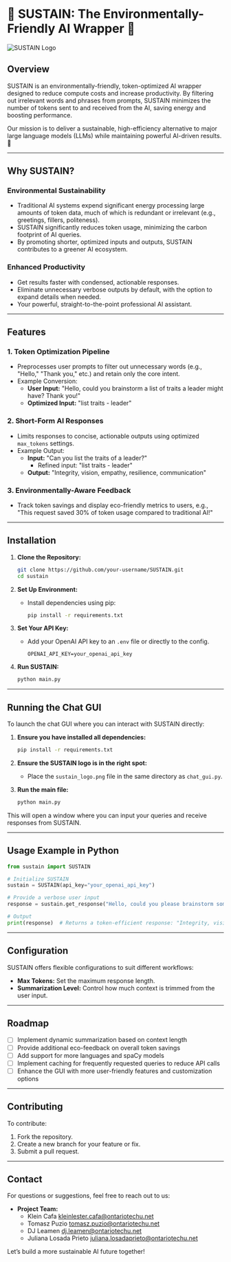 # 🌱 SUSTAIN: The Environmentally-Friendly AI Wrapper 🌱
![SUSTAIN Logo](https://github.com/user-attachments/assets/bbb7337a-dcd5-4dd6-bded-3a264c41af46)

## Overview
SUSTAIN is an environmentally-friendly, token-optimized AI wrapper designed to reduce compute costs and increase productivity. By filtering out irrelevant words and phrases from prompts, SUSTAIN minimizes the number of tokens sent to and received from the AI, saving energy and boosting performance.

Our mission is to deliver a sustainable, high-efficiency alternative to major large language models (LLMs) while maintaining powerful AI-driven results.🔋

---

## Why SUSTAIN?

### **Environmental Sustainability**
- Traditional AI systems expend significant energy processing large amounts of token data, much of which is redundant or irrelevant (e.g., greetings, fillers, politeness).
- SUSTAIN significantly reduces token usage, minimizing the carbon footprint of AI queries.
- By promoting shorter, optimized inputs and outputs, SUSTAIN contributes to a greener AI ecosystem.

### **Enhanced Productivity**
- Get results faster with condensed, actionable responses.
- Eliminate unnecessary verbose outputs by default, with the option to expand details when needed.
- Your powerful, straight-to-the-point professional AI assistant.
---

## Features

### **1. Token Optimization Pipeline**
- Preprocesses user prompts to filter out unnecessary words (e.g., "Hello," "Thank you," etc.) and retain only the core intent.
- Example Conversion:  
  - **User Input:** "Hello, could you brainstorm a list of traits a leader might have? Thank you!"  
  - **Optimized Input:** "list traits - leader"

### **2. Short-Form AI Responses**
- Limits responses to concise, actionable outputs using optimized `max_tokens` settings.
- Example Output:
  - **Input:** "Can you list the traits of a leader?" 
    - Refined input: "list traits - leader" 
  - **Output:** "Integrity, vision, empathy, resilience, communication"

### **3. Environmentally-Aware Feedback**
- Track token savings and display eco-friendly metrics to users, e.g., "This request saved 30% of token usage compared to traditional AI!"

---

## Installation
1. **Clone the Repository:**
   ```bash
   git clone https://github.com/your-username/SUSTAIN.git
   cd sustain
   ```

2. **Set Up Environment:**
   - Install dependencies using pip:
     ```bash
     pip install -r requirements.txt
     ```

3. **Set Your API Key:**
   - Add your OpenAI API key to an `.env` file or directly to the config.
     ```
     OPENAI_API_KEY=your_openai_api_key
     ```

4. **Run SUSTAIN:**
   ```bash
   python main.py
   ```

---

## Running the Chat GUI

To launch the chat GUI where you can interact with SUSTAIN directly:

1. **Ensure you have installed all dependencies:**
   ```bash
   pip install -r requirements.txt
   ```

2. **Ensure the SUSTAIN logo is in the right spot:**
   - Place the `sustain_logo.png` file in the same directory as `chat_gui.py`.

3. **Run the main file:**
   ```bash
   python main.py
   ```

This will open a window where you can input your queries and receive responses from SUSTAIN.

---

## Usage Example in Python
```python
from sustain import SUSTAIN

# Initialize SUSTAIN
sustain = SUSTAIN(api_key="your_openai_api_key")

# Provide a verbose user input
response = sustain.get_response("Hello, could you please brainstorm some key traits a leader should have?")

# Output
print(response)  # Returns a token-efficient response: "Integrity, vision, empathy, resilience"
```

---

## Configuration
SUSTAIN offers flexible configurations to suit different workflows:
- **Max Tokens:** Set the maximum response length.
- **Summarization Level:** Control how much context is trimmed from the user input.

---

## Roadmap
- [ ] Implement dynamic summarization based on context length
- [ ] Provide additional eco-feedback on overall token savings
- [ ] Add support for more languages and spaCy models
- [ ] Implement caching for frequently requested queries to reduce API calls
- [ ] Enhance the GUI with more user-friendly features and customization options

---

## Contributing
To contribute:
1. Fork the repository.
2. Create a new branch for your feature or fix.
3. Submit a pull request.

---

## Contact
For questions or suggestions, feel free to reach out to us:
- **Project Team:**
   - Klein Cafa kleinlester.cafa@ontariotechu.net
   - Tomasz Puzio tomasz.puzio@ontariotechu.net
   - DJ Leamen dj.leamen@ontariotechu.net
   - Juliana Losada Prieto juliana.losadaprieto@ontariotechu.net

Let’s build a more sustainable AI future together!

